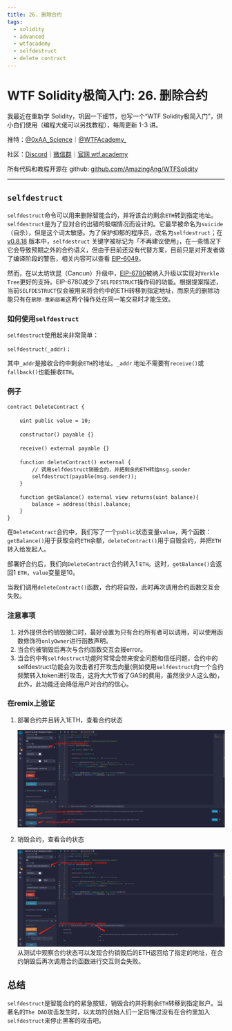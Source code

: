 ```yaml
---
title: 26. 删除合约
tags:
  - solidity
  - advanced
  - wtfacademy
  - selfdestruct
  - delete contract
---
```


# WTF Solidity极简入门: 26. 删除合约

我最近在重新学 Solidity，巩固一下细节，也写一个“WTF Solidity极简入门”，供小白们使用（编程大佬可以另找教程），每周更新 1-3 讲。

推特：[@0xAA_Science](https://twitter.com/0xAA_Science)｜[@WTFAcademy_](https://twitter.com/WTFAcademy_)

社区：[Discord](https://discord.gg/5akcruXrsk)｜[微信群](https://docs.google.com/forms/d/e/1FAIpQLSe4KGT8Sh6sJ7hedQRuIYirOoZK_85miz3dw7vA1-YjodgJ-A/viewform?usp=sf_link)｜[官网 wtf.academy](https://wtf.academy)

所有代码和教程开源在 github: [github.com/AmazingAng/WTFSolidity](https://github.com/AmazingAng/WTFSolidity)

---

## `selfdestruct`

`selfdestruct`命令可以用来删除智能合约，并将该合约剩余`ETH`转到指定地址。`selfdestruct`是为了应对合约出错的极端情况而设计的。它最早被命名为`suicide`（自杀），但是这个词太敏感。为了保护抑郁的程序员，改名为`selfdestruct`；在 [v0.8.18](https://blog.soliditylang.org/2023/02/01/solidity-0.8.18-release-announcement/) 版本中，`selfdestruct` 关键字被标记为「不再建议使用」，在一些情况下它会导致预期之外的合约语义，但由于目前还没有代替方案，目前只是对开发者做了编译阶段的警告，相关内容可以查看 [EIP-6049](https://eips.ethereum.org/EIPS/eip-6049)。

然而，在以太坊坎昆（Cancun）升级中，[EIP-6780](https://eips.ethereum.org/EIPS/eip-6780)被纳入升级以实现对`Verkle Tree`更好的支持。EIP-6780减少了`SELFDESTRUCT`操作码的功能。根据提案描述，当前`SELFDESTRUCT`仅会被用来将合约中的ETH转移到指定地址，而原先的删除功能只有在`删除-重新部署`这两个操作处在同一笔交易时才能生效。

### 如何使用`selfdestruct`

`selfdestruct`使用起来非常简单：

```solidity
selfdestruct(_addr)；
```

其中`_addr`是接收合约中剩余`ETH`的地址。`_addr` 地址不需要有`receive()`或`fallback()`也能接收`ETH`。

### 例子

```solidity
contract DeleteContract {

    uint public value = 10;

    constructor() payable {}

    receive() external payable {}

    function deleteContract() external {
        // 调用selfdestruct销毁合约，并把剩余的ETH转给msg.sender
        selfdestruct(payable(msg.sender));
    }

    function getBalance() external view returns(uint balance){
        balance = address(this).balance;
    }
}
```

在`DeleteContract`合约中，我们写了一个`public`状态变量`value`，两个函数：`getBalance()`用于获取合约`ETH`余额，`deleteContract()`用于自毁合约，并把`ETH`转入给发起人。

部署好合约后，我们向`DeleteContract`合约转入1 `ETH`。这时，`getBalance()`会返回1 `ETH`，`value`变量是10。

当我们调用`deleteContract()`函数，合约将自毁，此时再次调用合约函数交互会失败。

### 注意事项

1. 对外提供合约销毁接口时，最好设置为只有合约所有者可以调用，可以使用函数修饰符`onlyOwner`进行函数声明。
2. 当合约被销毁后再次与合约函数交互会报error。
3. 当合约中有`selfdestruct`功能时常常会带来安全问题和信任问题，合约中的selfdestruct功能会为攻击者打开攻击向量(例如使用`selfdestruct`向一个合约频繁转入token进行攻击，这将大大节省了GAS的费用，虽然很少人这么做)，此外，此功能还会降低用户对合约的信心。

### 在remix上验证

1. 部署合约并且转入1ETH，查看合约状态

    ![deployContract.png](./img/26-1.png)
2. 销毁合约，查看合约状态

    ![deleteContract.png](./img/26-2.png)
从测试中观察合约状态可以发现合约销毁后的ETH返回给了指定的地址，在合约销毁后再次调用合约函数进行交互则会失败。

## 总结

`selfdestruct`是智能合约的紧急按钮，销毁合约并将剩余`ETH`转移到指定账户。当著名的`The DAO`攻击发生时，以太坊的创始人们一定后悔过没有在合约里加入`selfdestruct`来停止黑客的攻击吧。
